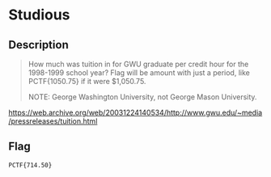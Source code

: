 # Studious
## Description
> How much was tuition in for GWU graduate per credit hour for the 1998-1999 school year? Flag will be amount with just a period, like PCTF{1050.75} if it were $1,050.75.
> 
> NOTE: George Washington University, not George Mason University.

https://web.archive.org/web/20031224140534/http://www.gwu.edu/~media/pressreleases/tuition.html

## Flag
```
PCTF{714.50}
```
